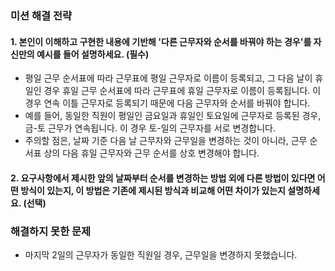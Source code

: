 ### 미션 해결 전략

#### 1. 본인이 이해하고 구현한 내용에 기반해 '다른 근무자와 순서를 바꿔야 하는 경우'를 자신만의 예시를 들어 설명하세요. (필수)

- 평일 근무 순서표에 따라 근무표에 평일 근무자로 이름이 등록되고, 그 다음 날이 휴일인 경우 휴일 근무 순서표에 따라 근무표에 휴일 근무자로 이름이 등록됩니다. 이 경우 연속 이틀 근무자로 등록되기 때문에 다음 근무자와 순서를 바꿔야 합니다.
- 예를 들어, 동일한 직원이 평일인 금요일과 휴일인 토요일에 근무자로 등록된 경우, 금-토 근무가 연속됩니다. 이 경우 토-일의 근무자를 서로 변경합니다.
- 주의할 점은, 날짜 기준 다음 날 근무자와 근무일을 변경하는 것이 아니라, 근무 순서표 상의 다음 휴일 근무자와 근무 순서를 상호 변경해야 합니다.

#### 2. 요구사항에서 제시한 앞의 날짜부터 순서를 변경하는 방법 외에 다른 방법이 있다면 어떤 방식이 있는지, 이 방법은 기존에 제시된 방식과 비교해 어떤 차이가 있는지 설명하세요. (선택)

### 해결하지 못한 문제

- 마지막 2일의 근무자가 동일한 직원일 경우, 근무일을 변경하지 못했습니다.
